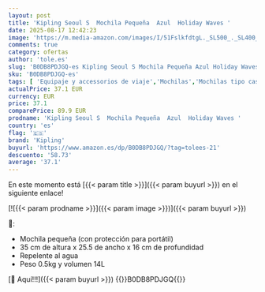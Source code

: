 ```yaml
---
layout: post
title: 'Kipling Seoul S  Mochila Pequeña  Azul  Holiday Waves '
date: 2025-08-17 12:42:23
image: 'https://m.media-amazon.com/images/I/51FslkfdtgL._SL500_._SL400_.jpg'
comments: true
category: ofertas
author: 'tole.es'
slug: 'B0DB8PDJGQ-es Kipling Seoul S Mochila Pequeña Azul Holiday Waves'
sku: 'B0DB8PDJGQ-es'
tags: [ 'Equipaje y accessorios de viaje','Mochilas','Mochilas tipo casual','Moda','kipling','mochila','🇪🇸', ]
actualPrice: 37.1 EUR
currency: EUR
price: 37.1
comparePrice: 89.9 EUR
prodname: 'Kipling Seoul S  Mochila Pequeña  Azul  Holiday Waves '
country: 'es'
flag: '🇪🇸'
brand: 'Kipling'
buyurl: 'https://www.amazon.es/dp/B0DB8PDJGQ/?tag=tolees-21'
descuento: '58.73'
average: '37.1'
---
```


En este momento está [{{< param title >}}]({{< param buyurl >}}) en el siguiente enlace!

[![{{< param prodname >}}]({{< param image >}})]({{< param buyurl >}})

🔎:

- Mochila pequeña (con protección para portátil)
- 35 cm de altura x 25.5 de ancho x 16 cm de profundidad
- Repelente al agua
- Peso 0.5kg y volumen 14L

[🛒 Aquí!!!]({{< param buyurl >}})
{{<world>}}B0DB8PDJGQ{{</world>}}
